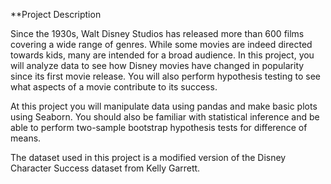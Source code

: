 **Project Description

Since the 1930s, Walt Disney Studios has released more than 600 films covering a wide range of genres. While some movies are indeed directed towards kids, many are intended for a broad audience. In this project, you will analyze data to see how Disney movies have changed in popularity since its first movie release. You will also perform hypothesis testing to see what aspects of a movie contribute to its success.

At this project you will manipulate data using pandas and make basic plots using Seaborn. You should also be familiar with statistical inference and be able to perform two-sample bootstrap hypothesis tests for difference of means.

The dataset used in this project is a modified version of the Disney Character Success dataset from Kelly Garrett.
